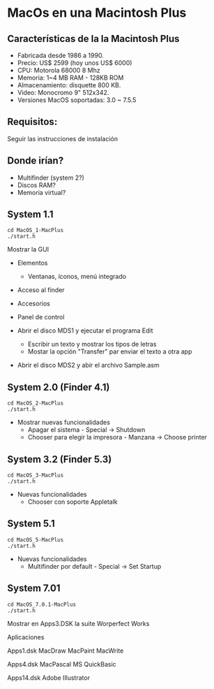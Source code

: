 # MacOs en una Macintosh Plus

## Características de la la Macintosh Plus

* Fabricada desde 1986 a 1990.
* Precio: US$ 2599 (hoy unos US$ 6000) 
* CPU: Motorola 68000 8 Mhz
* Memoria: 1~4 MB RAM - 128KB ROM
* Almacenamiento: disquette 800 KB.
* Video: Monocromo 9" 512x342.
* Versiones MacOS soportadas: 3.0 ~ 7.5.5

## Requisitos: 

Seguir las instrucciones de instalación

## Donde irían?

- Multifinder (system 2?)
- Discos RAM?
- Memoria virtual?

## System 1.1 

```
cd MacOS_1-MacPlus
./start.h
```

Mostrar la GUI
- Elementos
  - Ventanas, íconos, menú integrado
- Acceso al finder
- Accesorios
- Panel de control

- Abrir el disco MDS1 y ejecutar el programa Edit
  - Escribir un texto y mostrar los tipos de letras
  - Mostar la opción "Transfer" par enviar el texto a otra app

- Abrir el disco MDS2 y abir el archivo Sample.asm

## System 2.0 (Finder 4.1)

```
cd MacOS_2-MacPlus
./start.h
```

- Mostrar nuevas funcionalidades
  - Apagar el sistema - Special -> Shutdown
  - Chooser para elegir la impresora - Manzana -> Choose printer

## System 3.2 (Finder 5.3)

```
cd MacOS_3-MacPlus
./start.h
```

- Nuevas funcionalidades
  - Chooser con soporte Appletalk

## System 5.1

```
cd MacOS_5-MacPlus
./start.h
```

- Nuevas funcionalidades
  - Multifinder por default - Special -> Set Startup

## System 7.01 

```
cd MacOS_7.0.1-MacPlus
./start.h
```

  Mostrar en Apps3.DSK la suite Worperfect Works

Aplicaciones

Apps1.dsk
	MacDraw
	MacPaint
	MacWrite

Apps4.dsk
    MacPascal
    MS QuickBasic

Apps14.dsk
    Adobe Illustrator


